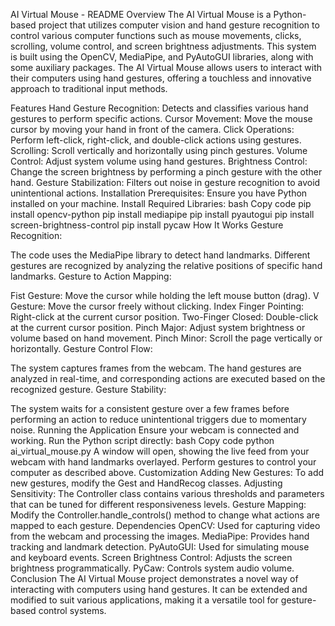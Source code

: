 AI Virtual Mouse - README
Overview
The AI Virtual Mouse is a Python-based project that utilizes computer vision and hand gesture recognition to control various computer functions such as mouse movements, clicks, scrolling, volume control, and screen brightness adjustments. This system is built using the OpenCV, MediaPipe, and PyAutoGUI libraries, along with some auxiliary packages. The AI Virtual Mouse allows users to interact with their computers using hand gestures, offering a touchless and innovative approach to traditional input methods.

Features
Hand Gesture Recognition: Detects and classifies various hand gestures to perform specific actions.
Cursor Movement: Move the mouse cursor by moving your hand in front of the camera.
Click Operations: Perform left-click, right-click, and double-click actions using gestures.
Scrolling: Scroll vertically and horizontally using pinch gestures.
Volume Control: Adjust system volume using hand gestures.
Brightness Control: Change the screen brightness by performing a pinch gesture with the other hand.
Gesture Stabilization: Filters out noise in gesture recognition to avoid unintentional actions.
Installation
Prerequisites: Ensure you have Python installed on your machine.
Install Required Libraries:
bash
Copy code
pip install opencv-python
pip install mediapipe
pip install pyautogui
pip install screen-brightness-control
pip install pycaw
How It Works
Gesture Recognition:

The code uses the MediaPipe library to detect hand landmarks.
Different gestures are recognized by analyzing the relative positions of specific hand landmarks.
Gesture to Action Mapping:

Fist Gesture: Move the cursor while holding the left mouse button (drag).
V Gesture: Move the cursor freely without clicking.
Index Finger Pointing: Right-click at the current cursor position.
Two-Finger Closed: Double-click at the current cursor position.
Pinch Major: Adjust system brightness or volume based on hand movement.
Pinch Minor: Scroll the page vertically or horizontally.
Gesture Control Flow:

The system captures frames from the webcam.
The hand gestures are analyzed in real-time, and corresponding actions are executed based on the recognized gesture.
Gesture Stability:

The system waits for a consistent gesture over a few frames before performing an action to reduce unintentional triggers due to momentary noise.
Running the Application
Ensure your webcam is connected and working.
Run the Python script directly:
bash
Copy code
python ai_virtual_mouse.py
A window will open, showing the live feed from your webcam with hand landmarks overlayed.
Perform gestures to control your computer as described above.
Customization
Adding New Gestures: To add new gestures, modify the Gest and HandRecog classes.
Adjusting Sensitivity: The Controller class contains various thresholds and parameters that can be tuned for different responsiveness levels.
Gesture Mapping: Modify the Controller.handle_controls() method to change what actions are mapped to each gesture.
Dependencies
OpenCV: Used for capturing video from the webcam and processing the images.
MediaPipe: Provides hand tracking and landmark detection.
PyAutoGUI: Used for simulating mouse and keyboard events.
Screen Brightness Control: Adjusts the screen brightness programmatically.
PyCaw: Controls system audio volume.
Conclusion
The AI Virtual Mouse project demonstrates a novel way of interacting with computers using hand gestures. It can be extended and modified to suit various applications, making it a versatile tool for gesture-based control systems.
